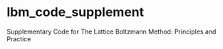 # lbm_code_supplement
Supplementary Code for The Lattice Boltzmann Method: Principles and Practice 
